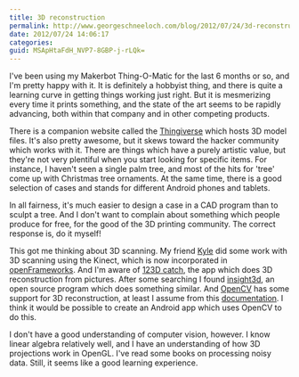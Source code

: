 ```yaml
---
title: 3D reconstruction
permalink: http://www.georgeschneeloch.com/blog/2012/07/24/3d-reconstruction
date: 2012/07/24 14:06:17
categories: 
guid: MSApHtaFdH_NVP7-8GBP-j-rLQk=
---
```

I've been using my Makerbot Thing-O-Matic for the last 6 months or so, and I'm pretty happy with it. It is definitely a hobbyist thing, and there is quite a learning curve in getting things working just right. But it is mesmerizing every time it prints something, and the state of the art seems to be rapidly advancing, both within that company and in other competing products.

There is a companion website called the [Thingiverse](http://thingiverse.com) which hosts 3D model files. It's also pretty awesome, but it skews toward the hacker community which works with it. There are things which have a purely artistic value, but they're not very plentiful when you start looking for specific items. For instance, I haven't seen a single palm tree, and most of the hits for 'tree' come up with Christmas tree ornaments. At the same time, there is a good selection of cases and stands for different Android phones and tablets.

In all fairness, it's much easier to design a case in a CAD program than to sculpt a tree. And I don't want to complain about something which people produce for free, for the good of the 3D printing community. The correct response is, do it myself!

This got me thinking about 3D scanning. My friend [Kyle](http://kylemcdonald.net) did some work with 3D scanning using the Kinect, which is now incorporated in [openFrameworks](http://openframeworks.cc). And I'm aware of [123D catch](http://www.123dapp.com/catch), the app which does 3D reconstruction from pictures. After some searching I found [insight3d](http://insight3d.sourceforge.net/), an open source program which does something similar. And [OpenCV](http://opencv.org) has some support for 3D reconstruction, at least I assume from this [documentation](http://opencv.willowgarage.com/documentation/cpp/camera_calibration_and_3d_reconstruction.html). I think it would be possible to create an Android app which uses OpenCV to do this.

I don't have a good understanding of computer vision, however. I know linear algebra relatively well, and I have an understanding of how 3D projections work in OpenGL. I've read some books on processing noisy data. Still, it seems like a good learning experience.